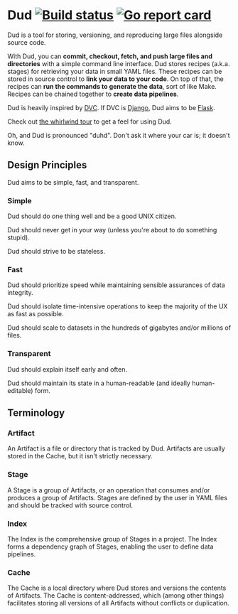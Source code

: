 # Dud [![Build status](https://github.com/kevin-hanselman/dud/workflows/build/badge.svg)](https://github.com/kevin-hanselman/dud/actions?query=workflow%3Abuild) [![Go report card](https://goreportcard.com/badge/github.com/kevin-hanselman/dud)](https://goreportcard.com/report/github.com/kevin-hanselman/dud)

Dud is a tool for storing, versioning, and reproducing large files alongside
source code.

With Dud, you can **commit, checkout, fetch, and push large files and
directories** with a simple command line interface. Dud stores recipes (a.k.a.
stages) for retrieving your data in small YAML files. These recipes can be
stored in source control to **link your data to your code**. On top of that, the
recipes can **run the commands to generate the data**, sort of like Make.
Recipes can be chained together to **create data pipelines**.

Dud is heavily inspired by [DVC](https://dvc.org/). If DVC is [Django][1], Dud
aims to be [Flask][1].

[1]: https://hackr.io/blog/flask-vs-django

Check out [the whirlwind
tour](https://kevin-hanselman.github.io/dud/getting_started/tour/) to get a feel
for using Dud.

Oh, and Dud is pronounced "duhd". Don't ask it where your car is; it doesn't
know.


## Design Principles

Dud aims to be simple, fast, and transparent.

### Simple

Dud should do one thing well and be a good UNIX citizen.

Dud should never get in your way (unless you're about to do something stupid).

Dud should strive to be stateless.

### Fast

Dud should prioritize speed while maintaining sensible assurances of data
integrity.

Dud should isolate time-intensive operations to keep the majority of the UX
as fast as possible.

Dud should scale to datasets in the hundreds of gigabytes and/or millions of
files.

### Transparent

Dud should explain itself early and often.

Dud should maintain its state in a human-readable (and ideally human-editable)
form.


## Terminology

### Artifact

An Artifact is a file or directory that is tracked by Dud. Artifacts are usually
stored in the Cache, but it isn't strictly necessary.

### Stage

A Stage is a group of Artifacts, or an operation that consumes and/or produces
a group of Artifacts. Stages are defined by the user in YAML files and should be
tracked with source control.

### Index

The Index is the comprehensive group of Stages in a project. The Index forms
a dependency graph of Stages, enabling the user to define data pipelines.

### Cache

The Cache is a local directory where Dud stores and versions the contents of
Artifacts. The Cache is content-addressed, which (among other things)
facilitates storing all versions of all Artifacts without conflicts or
duplication.
